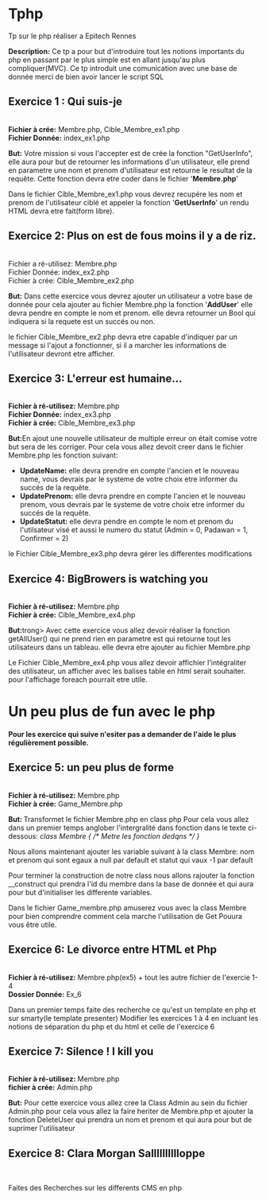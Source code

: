 # Tphp
Tp sur le php réaliser a Epitech Rennes 

<strong>Description:</strong> Ce tp a pour but d'introduire tout les notions importants du php en passant par le plus simple est en allant jusqu'au plus compliquer(MVC). Ce tp introduit une comunication avec une base de donnée merci de bien avoir lancer le script SQL

<h2>Exercice 1 : Qui suis-je</h2><br/>
<strong>Fichier à crée:</strong> Membre.php, Cible_Membre_ex1.php<br/>
<strong>Fichier Donnée:</strong> index_ex1.php

<strong>But:</strong> Votre mission si vous l'accepter est de crée la fonction "GetUserInfo", elle aura pour but de retourner les informations d'un utilisateur, elle prend en parametre une nom et prenom d'utilisateur est retourne le resultat de la requête. Cette fonction devra etre coder dans le fichier '<strong>Membre.php</strong>'

Dans le fichier Cible_Membre_ex1.php vous devrez recupére les nom et prenom de l'utilisateur ciblé et appeler la fonction '<strong>GetUserInfo</strong>' un rendu HTML devra etre fait(form libre).

<h2>Exercice 2: Plus on est de fous moins il y a de riz.</h2><br/>
</strong>Fichier a ré-utilisez:</stron> Membre.php<br/>
</strong>Fichier Donnée:</stron> index_ex2.php<br/>
</strong>Fichier à crée:</stron> Cible_Membre_ex2.php<br/>

<strong>But:</strong> Dans cette exercice vous devrez ajouter un utilisateur a votre base de donnée pour cela ajouter au fichier Membre.php la fonction '<strong>AddUser</strong>' elle devra pendre en compte le nom et prenom. elle devra retourner un Bool qui indiquera si la requete est un succés ou non. 

le fichier Cible_Membre_ex2.php devra etre capable d'indiquer par un message si l'ajout a fonctionner, si il a marcher les informations de l'utilisateur devront etre afficher.

<h2>Exercice 3: L'erreur est humaine...</h2><br/>
<strong>Fichier à ré-utilisez:</strong> Membre.php<br/>
<strong>Fichier Donnée:</strong> index_ex3.php<br/>
<strong>Fichier à crée:</strong> Cible_Membre_ex3.php<br/>

<strong>But:</strong>En ajout une nouvelle utilisateur de multiple erreur on était comise votre but sera de les corriger. Pour cela vous allez devoit creer dans le fichier Membre.php les fonction suivant:
  - <strong>UpdateName:</strong> elle devra prendre en compte l'ancien et le nouveau name, vous devrais par le systeme de votre choix etre informer du succés de la requête.
  - <strong>UpdatePrenom:</strong> elle devra prendre en compte l'ancien et le nouveau prenom, vous devrais par le systeme de votre choix etre informer du succés de la requête.
  - <strong>UpdateStatut:</strong> elle devra pendre en compte le nom et prenom du l'utilsateur visé et aussi le numero du statut (Admin = 0, Padawan = 1, Confirmer = 2)

le Fichier Cible_Membre_ex3.php devra gérer les differentes modifications

<h2>Exercice 4: BigBrowers is watching you</h2><br/>
<strong>Fichier à ré-utilisez:</strong> Membre.php<br/>
<strong>Fichier à crée:</strong> Cible_Membre_ex4.php<br/>

<strong>But:</strong>trong> Avec cette exercice vous allez devoir réaliser la fonction getAllUser() qui ne prend rien en parametre est qui retourne tout les utilisateurs dans un tableau. elle devra etre ajouter au fichier Membre.php

Le Fichier Cible_Membre_ex4.php vous allez devoir affichier l'intégraliter des utilisateur, un afficher avec les balises table en html serait souhaiter. pour l'affichage foreach pourrait etre utile.

<h1>Un peu plus de fun avec le php</h1>

<h4>Pour les exercice qui suive n'esiter pas a demander de l'aide le plus régulièrement possible.</h4>


<h2>Exercice 5: un peu plus de forme</h2><br/>
<strong>Fichier à ré-utilisez:</strong> Membre.php<br/>
<strong>Fichier à crée:</strong> Game_Membre.php<br/>

<strong>But: </strong> Transformet le fichier Membre.php en class php
Pour cela vous allez dans un premier temps anglober l'intergralité dans fonction dans le texte ci-dessous:
<em>class Membre
{
/* Metre les fonction dedqns */
}</em>

Nous allons maintenant ajouter les variable suivant à la class Membre: nom et prenom qui sont egaux a null par default et statut qui vaux -1 par default

Pour terminer la construction de notre class nous allons rajouter la fonction __construct qui prendra l'id du membre dans la base de donnée et qui aura pour but d'initialiser les differente variables.

Dans le fichier Game_membre.php amuserez vous avec la class Membre pour bien comprendre comment cela marche l'utilisation de Get Pouura vous être utile.

<h2>Exercice 6: Le divorce entre HTML et Php</h2><br/>
<strong>Fichier à ré-utilisez:</strong> Membre.php(ex5) + tout les autre fichier de l'exercie 1-4<br/>
<strong>Dossier Donnée:</strong> Ex_6<br/>

Dans un premier temps faite des recherche ce qu'est un template en php et sur smarty(le template presenter)
Modifier les exercices 1 à 4 en incluant les notions de séparation du php et du html et celle de l'exercice 6

<h2>Exercice 7: Silence ! I kill you</h2><br/>
<strong>Fichier à ré-utilisez:</strong> Membre.php</br>
<strong>fichier à crée:</strong> Admin.php</br>

<strong>But:</strong> Pour cette exercice vous allez cree la Class Admin au sein du fichier Admin.php pour cela vous allez la faire heriter de Membre.php et ajouter la fonction DeleteUser qui prendra un nom et prenom et qui aura pour but de suprimer l'utilisateur

<h2>Exercice 8: Clara Morgan Salllllllllloppe</h2><br/>

Faites des Recherches sur les differents CMS en php
